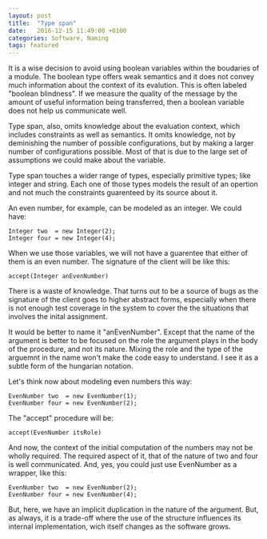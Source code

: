 ```yaml
---
layout: post
title:  "Type span"
date:   2016-12-15 11:49:00 +0100
categories: Software, Naming
tags: featured
---
```


It is a wise decision to avoid using boolean variables within the boudaries of a module.
The boolean type offers weak semantics and it does not convey much information about 
the context of its evalution.
This is often labeled "boolean blindness".
If we measure the quality of the message by the amount of useful information being transferred,
then a boolean variable does not help us communicate well.

Type span, also, omits knowledge about the evaluation context,
which includes constraints as well as semantics.
It omits knowledge, not by deminishing the number of possible configurations,
but by making a larger number of configurations possible.
Most of that is due to the large set of assumptions we could make about the variable.

Type span touches a wider range of types,
especially primitive types; like integer and string.
Each one of those types models the result of an opertion 
and not much the constraints guarenteed by its source about it.

An even number, for example, can be modeled as an integer. We could have:

```
Integer two  = new Integer(2);
Integer four = new Integer(4);
```

When we use those variables, we will not have a guarentee
that either of them is an even number.
The signature of the client will be like this:

```
accept(Integer anEvenNumber)
```

There is a waste of knowledge.
That turns out to be a source of bugs as the signature of the client
goes to higher abstract forms, especially when there is not enough test
coverage in the system to cover the the situations that involves the inital assignment.

It would be better to name it "anEvenNumber".
Except  that the name of the argument is better to be focused on the role the argument
plays in the body of the procedure, and not its nature.
Mixing the role and the type of the arguemnt in the name won't
make the code easy to understand.
I see it as a subtle form of the hungarian notation.

Let's think now about modeling even numbers this way:

```
EvenNumber two  = new EvenNumber(1);
EvenNumber four = new EvenNumber(2);
```

The "accept" procedure will be:

```
accept(EvenNumber itsRole)
```

And now, the context of the initial computation of the numbers may not be wholly required.
The required aspect of it, that of the nature of two and four is well communicated.
And, yes, you could just use EvenNumber as a wrapper, like this:

```
EvenNumber two  = new EvenNumber(2);
EvenNumber four = new EvenNumber(4);
```

But, here, we have an implicit duplication in the nature of the argument.
But, as always, it is a trade-off where the use of the structure influences its internal
implementation, wich itself changes as the software grows.
